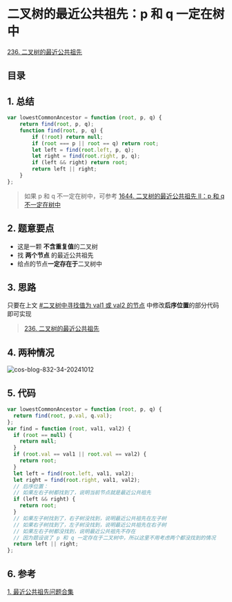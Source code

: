 
# 二叉树的最近公共祖先：p 和 q 一定在树中


[236. 二叉树的最近公共祖先](https://leetcode.cn/problems/lowest-common-ancestor-of-a-binary-tree/)


## 目录
<!-- toc -->
 ## 1. 总结 

```javascript
var lowestCommonAncestor = function (root, p, q) {
    return find(root, p, q);
    function find(root, p, q) {
        if (!root) return null;
        if (root === p || root == q) return root;
        let left = find(root.left, p, q);
        let right = find(root.right, p, q);
        if (left && right) return root;
        return left || right;
    }
};
```

> 如果 p 和 q 不一定在树中，可参考 [1644. 二叉树的最近公共祖先 II：p 和 q 不一定在树中](/post/iuiaey6hjc.html)

## 2. 题意要点

- 这是一颗 **不含重复值**的二叉树
- 找 **两个节点** 的最近公共祖先
- 给点的节点**一定存在于**二叉树中

## 3. 思路

只要在上文 [#二叉树中寻找值为 val1 或 val2 的节点](/post/5bx6qdeop6.html#二叉树中寻找值为-val1-或-val2-的节点) 中修改**后序位置**的部分代码即可实现

>[236. 二叉树的最近公共祖先](https://leetcode.cn/problems/lowest-common-ancestor-of-a-binary-tree/)

## 4. 两种情况

![cos-blog-832-34-20241012](https://blog-1310531898.cos.ap-beijing.myqcloud.com/832-34-20241012/Pasted%20image%2020240907095203.png)

## 5. 代码 

```javascript
var lowestCommonAncestor = function (root, p, q) {
  return find(root, p.val, q.val);
};
var find = function (root, val1, val2) {
  if (root == null) {
    return null;
  }
  if (root.val == val1 || root.val == val2) {
    return root;
  }
  let left = find(root.left, val1, val2);
  let right = find(root.right, val1, val2);
  // 后序位置：
  // 如果左右子树都找到了，说明当前节点就是最近公共祖先
  if (left && right) {
    return root;
  }
  // 如果左子树找到了，右子树没找到，说明最近公共祖先在左子树
  // 如果右子树找到了，左子树没找到，说明最近公共祖先在右子树
  // 如果左右子树都没找到，说明最近公共祖先不存在
  // 因为题设说了 p 和 q 一定存在于二叉树中，所以这里不用考虑两个都没找到的情况
  return left || right;
};
```

## 6. 参考

[1. 最近公共祖先问题合集](/post/xvd5o7ijkm.html)